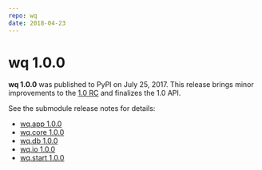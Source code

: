 ```yaml
---
repo: wq
date: 2018-04-23
---
```


# wq 1.0.0

**wq 1.0.0** was published to PyPI on July 25, 2017.  This release brings minor improvements to the [1.0 RC](./wq-1.0.0rc1.md) and finalizes the 1.0 API.

See the submodule release notes for details:
- [wq.app 1.0.0](./wq.app-1.0.0.md)
- [wq.core 1.0.0](./wq.core-1.0.0.md)
- [wq.db 1.0.0](./wq.db-1.0.0.md)
- [wq.io 1.0.0](./itertable-1.0.0.md)
- [wq.start 1.0.0](./wq.start-1.0.0.md)
